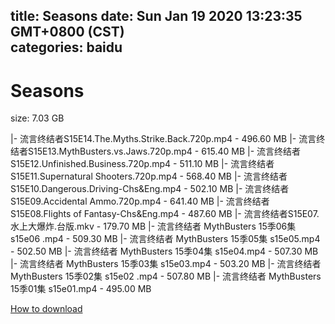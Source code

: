 
title: Seasons
date: Sun Jan 19 2020 13:23:35 GMT+0800 (CST)    
categories: baidu
---

# Seasons
size: 7.03 GB
 
 
|- 流言终结者S15E14.The.Myths.Strike.Back.720p.mp4 - 496.60 MB
|- 流言终结者S15E13.MythBusters.vs.Jaws.720p.mp4 - 615.40 MB
|- 流言终结者S15E12.Unfinished.Business.720p.mp4 - 511.10 MB
|- 流言终结者S15E11.Supernatural Shooters.720p.mp4 - 568.40 MB
|- 流言终结者S15E10.Dangerous.Driving-Chs&Eng.mp4 - 502.10 MB
|- 流言终结者S15E09.Accidental Ammo.720p.mp4 - 641.40 MB
|- 流言终结者S15E08.Flights of Fantasy-Chs&Eng.mp4 - 487.60 MB
|- 流言终结者S15E07.水上大爆炸.台版.mkv - 179.70 MB
|- 流言终结者 MythBusters 15季06集 s15e06 .mp4 - 509.30 MB
|- 流言终结者 MythBusters 15季05集 s15e05.mp4 - 502.50 MB
|- 流言终结者 MythBusters 15季04集 s15e04.mp4 - 507.30 MB
|- 流言终结者 MythBusters 15季03集 s15e03.mp4 - 503.20 MB
|- 流言终结者 MythBusters 15季02集 s15e02 .mp4 - 507.80 MB
|- 流言终结者 MythBusters 15季01集 s15e01.mp4 - 495.00 MB

[How to download](https://bpcam.bemobtrk.com/go/2ceec3aa-1ca2-46d6-b9ff-aaa5c184517c?jno=912)